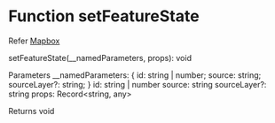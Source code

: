 # Function setFeatureState

Refer [Mapbox](https://docs.mapbox.com/mapbox-gl-js/api/map/#map#setfeaturestate)

setFeatureState(__namedParameters, props): void

Parameters
__namedParameters: {
    id: string | number;
    source: string;
    sourceLayer?: string;
}
id: string | number
source: string
<Optional> sourceLayer?: string
props: Record<string, any>

Returns void